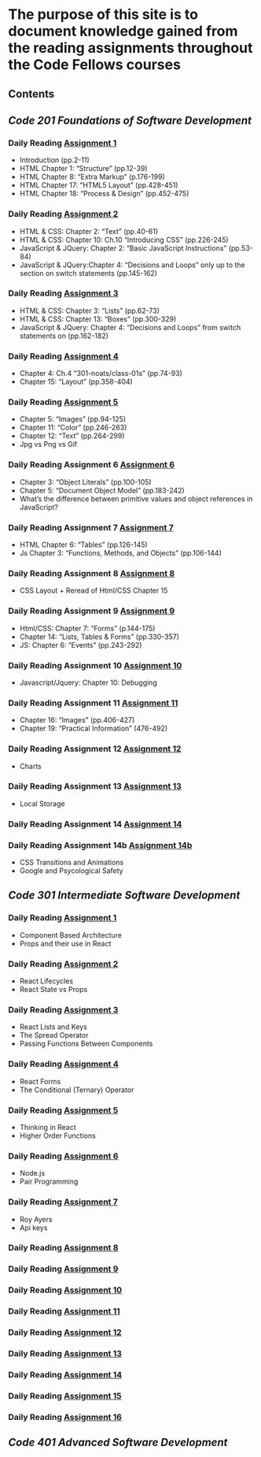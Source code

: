 
<!--layout: page
title: "Reading Notes"
perma301-noats/class-01: /
-->

# The purpose of this site is to document knowledge gained from the reading assignments throughout the Code Fellows courses

## Contents
  
## ***Code 201 Foundations of Software Development***
  
### Daily Reading [Assignment 1](201-noats/class-01.md)
  
* Introduction (pp.2-11)
* HTML Chapter 1: “Structure” (pp.12-39)
* HTML Chapter 8: “Extra Markup” (p.176-199)
* HTML Chapter 17: “HTML5 Layout” (pp.428-451)
* HTML Chapter 18: “Process & Design” (pp.452-475)
  
### Daily Reading [Assignment 2](201-noats/class-02.md)
  
* HTML & CSS: Chapter 2: “Text” (pp.40-61)
* HTML & CSS: Chapter 10: Ch.10 “Introducing CSS” (pp.226-245)
* JavaScript & JQuery: Chapter 2: “Basic JavaScript Instructions” (pp.53-84)
* JavaScript & JQuery:Chapter 4: “Decisions and Loops” only up to the section on switch statements (pp.145-162)

### Daily Reading [Assignment 3](201-noats/class-03.md)
  
* HTML & CSS: Chapter 3: “Lists” (pp.62-73)
* HTML & CSS: Chapter 13: “Boxes” (pp.300-329)
* JavaScript & JQuery: Chapter 4: “Decisions and Loops” from switch statements on (pp.162-182)

### Daily Reading [Assignment 4](201-noats/class-04.md)

* Chapter 4: Ch.4 “301-noats/class-01s” (pp.74-93)
* Chapter 15: “Layout” (pp.358-404)

### Daily Reading [Assignment 5](201-noats/class-05.md)

* Chapter 5: “Images” (pp.94-125)
* Chapter 11: “Color” (pp.246-263)
* Chapter 12: “Text” (pp.264-299)
* Jpg vs Png vs Gif

### Daily Reading Assignment 6 [Assignment 6](201-noats/class-06.md)

* Chapter 3: “Object Literals” (pp.100-105)
* Chapter 5: “Document Object Model” (pp.183-242)
* What’s the difference between primitive values and object references in JavaScript?

### Daily Reading Assignment 7 [Assignment 7](201-noats/class-07.md)

* HTML Chapter 6: “Tables” (pp.126-145)
* Js Chapter 3: “Functions, Methods, and Objects” (pp.106-144)

### Daily Reading Assignment 8 [Assignment 8](201-noats/class-08.md)

* CSS Layout + Reread of Html/CSS Chapter 15

### Daily Reading Assignment 9 [Assignment 9](201-noats/class-09.md)

* Html/CSS: Chapter 7: “Forms” (p.144-175)
* Chapter 14: “Lists, Tables & Forms” (pp.330-357)
* JS: Chapter 6: “Events” (pp.243-292)

### Daily Reading Assignment 10 [Assignment 10](201-noats/class-10.md)

* Javascript/Jquery: Chapter 10: Debugging

### Daily Reading Assignment 11 [Assignment 11](201-noats/class-11.md)

* Chapter 16: “Images” (pp.406-427)
* Chapter 19: “Practical Information” (476-492)

### Daily Reading Assignment 12 [Assignment 12](201-noats/class-12.md)

* Charts

### Daily Reading Assignment 13 [Assignment 13](201-noats/class-13.md)

* Local Storage

### Daily Reading Assignment 14 [Assignment 14](201-noats/class-14.md)

### Daily Reading Assignment 14b [Assignment 14b](201-noats/class-14b.md)

* CSS Transitions and Animations
* Google and Psycological Safety

## ***Code 301 Intermediate Software Development***

### Daily Reading [Assignment 1](301-noats/class-01)

* Component Based Architecture
* Props and their use in React

### Daily Reading [Assignment 2](301-noats/class-02)

* React Lifecycles
* React State vs Props

### Daily Reading [Assignment 3](301-noats/class-01)

* React Lists and Keys
* The Spread Operator
* Passing Functions Between Components

### Daily Reading [Assignment 4](301-noats/class-01)

* React Forms
* The Conditional (Ternary) Operator

### Daily Reading [Assignment 5](301-noats/class-01)

* Thinking in React
* Higher Order Functions

### Daily Reading [Assignment 6](301-noats/class-06)

* Node.js
* Pair Programming

### Daily Reading [Assignment 7](301-noats/class-07)

* Roy Ayers
* Api keys

### Daily Reading [Assignment 8](301-noats/class-01)

### Daily Reading [Assignment 9](301-noats/class-01)

### Daily Reading [Assignment 10](301-noats/class-01)

### Daily Reading [Assignment 11](301-noats/class-01)

### Daily Reading [Assignment 12](301-noats/class-01)

### Daily Reading [Assignment 13](301-noats/class-01)

### Daily Reading [Assignment 14](301-noats/class-01)

### Daily Reading [Assignment 15](301-noats/class-01)

### Daily Reading [Assignment 16](301-noats/class-01)

## ***Code 401 Advanced Software Development***
